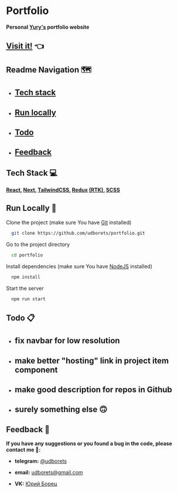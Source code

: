 # Portfolio

**Personal [Yury's](https://github.com/udborets) portfolio website**

## [Visit it!](https://udborets.vercel.app/) 👈

## Readme Navigation 🗺️

- ## <a>[Tech stack](#tech-stack-:computer:)</a>

- ## <a>[Run locally](#run-locally-:runner:)</a>

- ## <a>[Todo](#todo-:clipboard:)</a>

- ## <a>[Feedback](#feedback-:pray:)</a>

## Tech Stack :computer:

**[React](https://react.dev/), [Next](https://nextjs.org/), [TailwindCSS](https://tailwindcss.com/), [Redux](https://redux.js.org/) [(RTK)](https://redux-toolkit.js.org/), [SCSS](https://sass-lang.com/)**

## Run Locally :runner:

Clone the project (make sure You have [Git](https://git-scm.com/) installed)

```bash
  git clone https://github.com/udborets/portfolio.git
```

Go to the project directory

```bash
  cd portfolio
```

Install dependencies (make sure You have [NodeJS](https://nodejs.org/en) installed)

```bash
  npm install
```

Start the server

```bash
  npm run start
```

## Todo :clipboard:

- ## fix navbar for low resolution

- ## make better "hosting" link in project item component

- ## make good description for repos in Github

- ## surely something else 🙃

## Feedback :pray:

**If you have any suggestions or you found a bug in the code, please contact me 🙏:**

- **telegram:** [@udborets](https://t.me/udborets)

- **email:** udborets@gmail.com

- **VK:** [Юрий Борец](https://vk.com/udborets)

